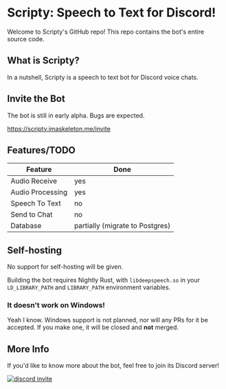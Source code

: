 # Scripty: Speech to Text for Discord!

Welcome to Scripty's GitHub repo! This repo contains the bot's entire source code.

## What is Scripty?

In a nutshell, Scripty is a speech to text bot for Discord voice chats.

## Invite the Bot

The bot is still in early alpha. Bugs are expected.

https://scripty.imaskeleton.me/invite

## Features/TODO

| Feature | Done |
| --- | --- |
| Audio Receive | yes |
| Audio Processing | yes |
| Speech To Text | no |
| Send to Chat | no |
| Database | partially (migrate to Postgres) |

## Self-hosting

No support for self-hosting will be given.

Building the bot requires Nightly Rust, with `libdeepspeech.so` in your `LD_LIBRARY_PATH` 
and `LIBRARY_PATH` environment variables.

### It doesn't work on Windows!
Yeah I know. Windows support is not planned, nor will any PRs for it be accepted.
If you make one, it will be closed and **not** merged.


## More Info

If you'd like to know more about the bot, feel free to join its Discord server!

[![discord invite](https://img.shields.io/discord/675390855716274216?logo=discord&style=for-the-badge)](https://discord.gg/xSpNJSjNhq)
